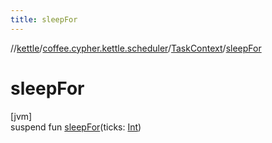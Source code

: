 ```yaml
---
title: sleepFor
---
```

//[kettle](../../../index.html)/[coffee.cypher.kettle.scheduler](../index.html)/[TaskContext](index.html)/[sleepFor](sleep-for.html)



# sleepFor



[jvm]\
suspend fun [sleepFor](sleep-for.html)(ticks: [Int](https://kotlinlang.org/api/latest/jvm/stdlib/kotlin/-int/index.html))




